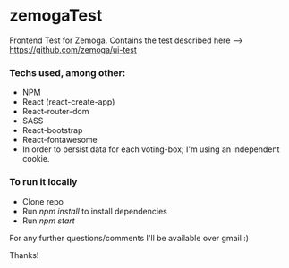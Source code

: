 # zemogaTest
Frontend Test for Zemoga. Contains the test described here --> https://github.com/zemoga/ui-test

### Techs used, among other:

* NPM
* React (react-create-app)
* React-router-dom
* SASS
* React-bootstrap
* React-fontawesome
* In order to persist data for each voting-box; I'm using an independent cookie.

### To run it locally
* Clone repo
* Run *npm install* to install dependencies
* Run *npm start*

For any further questions/comments I'll be available over gmail :)

Thanks!

